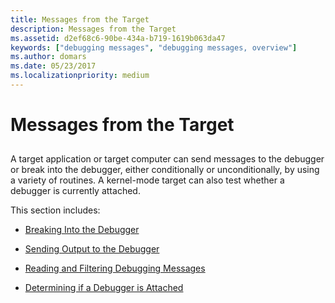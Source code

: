 ```yaml
---
title: Messages from the Target
description: Messages from the Target
ms.assetid: d2ef68c6-90be-434a-b719-1619b063da47
keywords: ["debugging messages", "debugging messages, overview"]
ms.author: domars
ms.date: 05/23/2017
ms.localizationpriority: medium
---
```


# Messages from the Target


## <span id="ddk_messages_from_the_target_dbg"></span><span id="DDK_MESSAGES_FROM_THE_TARGET_DBG"></span>


A target application or target computer can send messages to the debugger or break into the debugger, either conditionally or unconditionally, by using a variety of routines. A kernel-mode target can also test whether a debugger is currently attached.

This section includes:

-   [Breaking Into the Debugger](breaking-into-the-debugger.md)

-   [Sending Output to the Debugger](sending-output-to-the-debugger.md)

-   [Reading and Filtering Debugging Messages](reading-and-filtering-debugging-messages.md)

-   [Determining if a Debugger is Attached](determining-if-a-debugger-is-attached.md)

 

 





